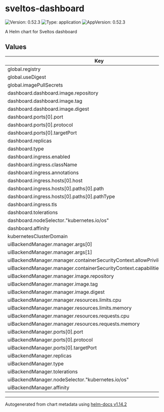 # sveltos-dashboard

![Version: 0.52.3](https://img.shields.io/badge/Version-0.52.3-informational?style=flat-square) ![Type: application](https://img.shields.io/badge/Type-application-informational?style=flat-square) ![AppVersion: 0.52.3](https://img.shields.io/badge/AppVersion-0.52.3-informational?style=flat-square)

A Helm chart for Sveltos dashboard

## Values

| Key | Type | Default | Description |
|-----|------|---------|-------------|
| global.registry | string | `"docker.io"` |  |
| global.useDigest | bool | `false` |  |
| global.imagePullSecrets | list | `[]` |  |
| dashboard.dashboard.image.repository | string | `"projectsveltos/dashboard"` |  |
| dashboard.dashboard.image.tag | string | `"v0.52.3"` |  |
| dashboard.dashboard.image.digest | string | `"sha256:4688a64242d3f827f7ab1777f326faa99bb1a8b5c952b14f7e2eca4a880d67e3"` |  |
| dashboard.ports[0].port | int | `80` |  |
| dashboard.ports[0].protocol | string | `"TCP"` |  |
| dashboard.ports[0].targetPort | int | `5173` |  |
| dashboard.replicas | int | `1` |  |
| dashboard.type | string | `"ClusterIP"` |  |
| dashboard.ingress.enabled | bool | `false` |  |
| dashboard.ingress.className | string | `""` |  |
| dashboard.ingress.annotations | object | `{}` |  |
| dashboard.ingress.hosts[0].host | string | `"dashboard.cluster.local"` |  |
| dashboard.ingress.hosts[0].paths[0].path | string | `"/"` |  |
| dashboard.ingress.hosts[0].paths[0].pathType | string | `"ImplementationSpecific"` |  |
| dashboard.ingress.tls | list | `[]` |  |
| dashboard.tolerations | list | `[]` |  |
| dashboard.nodeSelector."kubernetes.io/os" | string | `"linux"` |  |
| dashboard.affinity | object | `{}` |  |
| kubernetesClusterDomain | string | `"cluster.local"` |  |
| uiBackendManager.manager.args[0] | string | `"--diagnostics-address=:8443"` |  |
| uiBackendManager.manager.args[1] | string | `"--v=5"` |  |
| uiBackendManager.manager.containerSecurityContext.allowPrivilegeEscalation | bool | `false` |  |
| uiBackendManager.manager.containerSecurityContext.capabilities.drop[0] | string | `"ALL"` |  |
| uiBackendManager.manager.image.repository | string | `"projectsveltos/ui-backend"` |  |
| uiBackendManager.manager.image.tag | string | `"v0.52.3"` |  |
| uiBackendManager.manager.image.digest | string | `"sha256:4eac5bc7df94a9a3bbc80766092320acf29b4e11ed2a156a97f6f05745fffae9"` |  |
| uiBackendManager.manager.resources.limits.cpu | string | `"500m"` |  |
| uiBackendManager.manager.resources.limits.memory | string | `"512Mi"` |  |
| uiBackendManager.manager.resources.requests.cpu | string | `"10m"` |  |
| uiBackendManager.manager.resources.requests.memory | string | `"64Mi"` |  |
| uiBackendManager.ports[0].port | int | `80` |  |
| uiBackendManager.ports[0].protocol | string | `"TCP"` |  |
| uiBackendManager.ports[0].targetPort | int | `8080` |  |
| uiBackendManager.replicas | int | `1` |  |
| uiBackendManager.type | string | `"ClusterIP"` |  |
| uiBackendManager.tolerations | list | `[]` |  |
| uiBackendManager.nodeSelector."kubernetes.io/os" | string | `"linux"` |  |
| uiBackendManager.affinity | object | `{}` |  |

----------------------------------------------
Autogenerated from chart metadata using [helm-docs v1.14.2](https://github.com/norwoodj/helm-docs/releases/v1.14.2)
